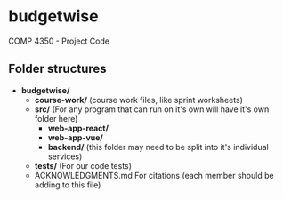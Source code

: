 # budgetwise

COMP 4350 - Project Code

## Folder structures

- **budgetwise/**
  - **course-work/** (course work files, like sprint worksheets)
  - **src/** (For any program that can run on it's own will have it's own folder here)
    - **web-app-react/**
    - **web-app-vue/**
    - **backend/** (this folder may need to be split into it's individual services)
  - **tests/** (For our code tests)
  - ACKNOWLEDGMENTS.md For citations (each member should be adding to this file)
